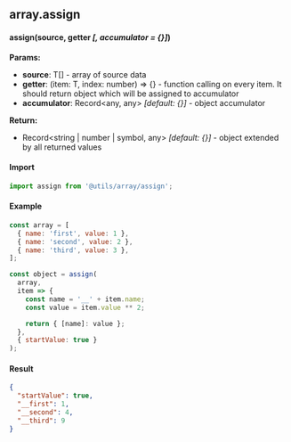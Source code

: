 ## array.assign

#### assign(source, getter _[, accumulator = {}]_)

**Params:**

* **source**: T[] - array of source data
* **getter**: (item: T, index: number) => {} - function calling on every item. It should return object which will be assigned to accumulator
* **accumulator**: Record<any, any> _[default: {}]_ - object accumulator

**Return:**

* Record<string | number | symbol, any> _[default: {}]_ - object extended by all returned values

#### Import

```javascript
import assign from '@utils/array/assign';
```

#### Example

```javascript
const array = [
  { name: 'first', value: 1 },
  { name: 'second', value: 2 },
  { name: 'third', value: 3 },
];

const object = assign(
  array,
  item => {
    const name = '__' + item.name;
    const value = item.value ** 2;

    return { [name]: value };
  },
  { startValue: true }
);
```

#### Result

```json
{
  "startValue": true,
  "__first": 1,
  "__second": 4,
  "__third": 9
}
```